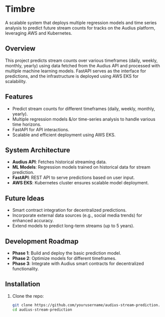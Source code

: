 # Timbre

A scalable system that deploys multiple regression models and time series analysis to predict future stream counts for tracks on the Audius platform, leveraging AWS and Kubernetes.

## Overview

This project predicts stream counts over various timeframes (daily, weekly, monthly, yearly) using data fetched from the Audius API and processed with multiple machine learning models. FastAPI serves as the interface for predictions, and the infrastructure is deployed using AWS EKS for scalability.

## Features

- Predict stream counts for different timeframes (daily, weekly, monthly, yearly).
- Multiple regression models &/or time-series analysis to handle various time horizons.
- FastAPI for API interactions.
- Scalable and efficient deployment using AWS EKS.

## System Architecture

- **Audius API**: Fetches historical streaming data.
- **ML Models**: Regression models trained on historical data for stream prediction.
- **FastAPI**: REST API to serve predictions based on user input.
- **AWS EKS**: Kubernetes cluster ensures scalable model deployment.
  
## Future Ideas

- Smart contract integration for decentralized predictions.
- Incorporate external data sources (e.g., social media trends) for enhanced accuracy.
- Extend models to predict long-term streams (up to 5 years).

## Development Roadmap

- **Phase 1**: Build and deploy the basic prediction model.
- **Phase 2**: Optimize models for different timeframes.
- **Phase 3**: Integrate with Audius smart contracts for decentralized functionality.

## Installation

1. Clone the repo:

   ```bash
   git clone https://github.com/yourusername/audius-stream-prediction.git
   cd audius-stream-prediction
